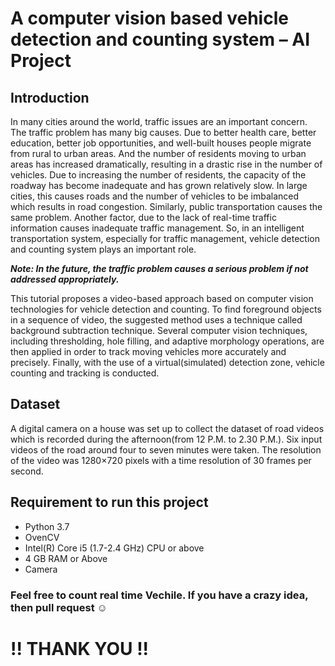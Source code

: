 # A computer vision based vehicle detection and counting system – AI Project

## Introduction

In many cities around the world, traffic issues are an important concern. The traffic problem has many big causes. Due to better health care, better education, better job opportunities, and well-built houses people migrate from rural to urban areas. And the number of residents moving to urban areas has increased dramatically, resulting in a drastic rise in the number of vehicles. Due to increasing the number of residents, the capacity of the roadway has become inadequate and has grown relatively slow. In large cities, this causes roads and the number of vehicles to be imbalanced which results in road congestion. Similarly, public transportation causes the same problem. Another factor, due to the lack of real-time traffic information causes inadequate traffic management. So, in an intelligent transportation system, especially for traffic management, vehicle detection and counting system plays an important role.

_**Note: In the future, the traffic problem causes a serious problem if not addressed appropriately.**_

This tutorial proposes a video-based approach based on computer vision technologies for vehicle detection and counting. To find foreground objects in a sequence of video, the suggested method uses a technique called background subtraction technique. Several computer vision techniques, including thresholding, hole filling, and adaptive morphology operations, are then applied in order to track moving vehicles more accurately and precisely. Finally, with the use of a virtual(simulated) detection zone, vehicle counting and tracking is conducted.

## Dataset

A digital camera on a house was set up to collect the dataset of road videos which is recorded during the afternoon(from 12 P.M. to 2.30 P.M.). Six input videos of the road around four to seven minutes were taken. The resolution of the video was 1280×720 pixels with a time resolution of 30 frames per second.


## Requirement to run this project

* Python 3.7
* OvenCV
* Intel(R) Core i5 (1.7-2.4 GHz) CPU or above
* 4 GB RAM or Above
* Camera


<h3>  Feel free to count real time Vechile. If you have a crazy idea, then pull request ☺ </h3>

<h1> !! THANK YOU !! </h1>
